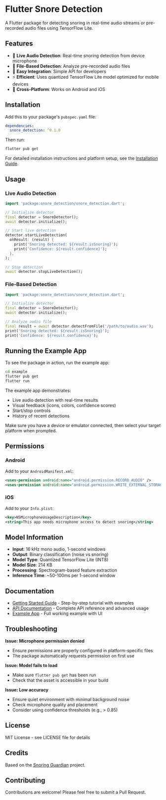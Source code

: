 # Flutter Snore Detection

A Flutter package for detecting snoring in real-time audio streams or pre-recorded audio files using TensorFlow Lite.

## Features

- 🎤 **Live Audio Detection**: Real-time snoring detection from device microphone
- 📁 **File-Based Detection**: Analyze pre-recorded audio files
- 🚀 **Easy Integration**: Simple API for developers
- ⚡ **Efficient**: Uses quantized TensorFlow Lite model optimized for mobile devices
- 📱 **Cross-Platform**: Works on Android and iOS

## Installation

Add this to your package's `pubspec.yaml` file:

```yaml
dependencies:
  snore_detection: ^0.1.0
```

Then run:
```bash
flutter pub get
```

For detailed installation instructions and platform setup, see the [Installation Guide](INSTALL_GUIDE.md).

## Usage

### Live Audio Detection

```dart
import 'package:snore_detection/snore_detection.dart';

// Initialize detector
final detector = SnoreDetector();
await detector.initialize();

// Start live detection
detector.startLiveDetection(
  onResult: (result) {
    print('Snoring detected: ${result.isSnoring}');
    print('Confidence: ${result.confidence}');
  },
);

// Stop detection
await detector.stopLiveDetection();
```

### File-Based Detection

```dart
import 'package:snore_detection/snore_detection.dart';

// Initialize detector
final detector = SnoreDetector();
await detector.initialize();

// Analyze audio file
final result = await detector.detectFromFile('/path/to/audio.wav');
print('Snoring detected: ${result.isSnoring}');
print('Confidence: ${result.confidence}');
```

## Running the Example App

To see the package in action, run the example app:

```bash
cd example
flutter pub get
flutter run
```

The example app demonstrates:
- Live audio detection with real-time results
- Visual feedback (icons, colors, confidence scores)
- Start/stop controls
- History of recent detections

Make sure you have a device or emulator connected, then select your target platform when prompted.

## Permissions

### Android

Add to your `AndroidManifest.xml`:

```xml
<uses-permission android:name="android.permission.RECORD_AUDIO" />
<uses-permission android:name="android.permission.WRITE_EXTERNAL_STORAGE" />
```

### iOS

Add to your `Info.plist`:

```xml
<key>NSMicrophoneUsageDescription</key>
<string>This app needs microphone access to detect snoring</string>
```

## Model Information

- **Input**: 16 kHz mono audio, 1-second windows
- **Output**: Binary classification (noise vs snoring)
- **Model Type**: Quantized TensorFlow Lite (INT8)
- **Model Size**: 214 KB
- **Processing**: Spectrogram-based feature extraction
- **Inference Time**: ~50-100ms per 1-second window

## Documentation

- [Getting Started Guide](GETTING_STARTED.md) - Step-by-step tutorial with examples
- [API Documentation](API_DOCUMENTATION.md) - Complete API reference and advanced usage
- [Example App](example/) - Full working example with UI

## Troubleshooting

**Issue: Microphone permission denied**
- Ensure permissions are properly configured in platform-specific files
- The package automatically requests permission on first use

**Issue: Model fails to load**
- Make sure `flutter pub get` has been run
- Check that the asset is accessible in your build

**Issue: Low accuracy**
- Ensure quiet environment with minimal background noise
- Check microphone quality and placement
- Consider using confidence thresholds (e.g., > 0.85)

## License

MIT License - see LICENSE file for details

## Credits

Based on the [Snoring Guardian](https://github.com/metanav/Snoring_Guardian) project.

## Contributing

Contributions are welcome! Please feel free to submit a Pull Request.